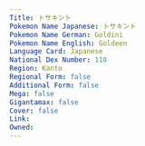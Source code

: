 ```yaml
---
﻿Title: トサキント
Pokemon Name Japanese: トサキント
Pokemon Name German: Goldini
Pokemon Name English: Goldeen
Language Card: Japanese
National Dex Number: 118
Region: Kanto
Regional Form: false
Additional Form: false
Mega: false
Gigantamax: false
Cover: false
Link: 
Owned: 
---
```

